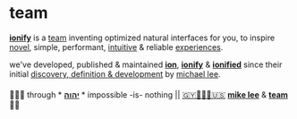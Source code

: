 # team

[**ionify**](http://ionify.org) is a
[team](https://github.com/orgs/ionify/people)
inventing optimized natural interfaces for you, to inspire
[novel](https://ionified.github.io/anemojii-ions.iskitz.net/),
simple, performant,
[intuitive](https://github.com/ionify/ionify/blob/public/README.md#domain-specific-languages)
& reliable
[experiences](http://ionified.net/).

we've developed, published & maintained
[**ion**](../ions/ion.md#ion), [**ionify**](../README.md#how) & [**ionified**](../README.md#how)
since their initial
[discovery, definition & development](https://origin.ionify.net/)
by
[michael lee](https://github.com/iskitz).

####

🙇🏾‍♂️ through * [**יהוה**](../LICENSE.txt#L1) * impossible -is- nothing ||
[🇬🇾👨🏾‍💻🇺🇸](https://en.wikipedia.org/wiki/Guyana)
[**mike lee**](https://github.com/iskitz) &
[**team**](https://team.ionify.net/)
🤲🏾
